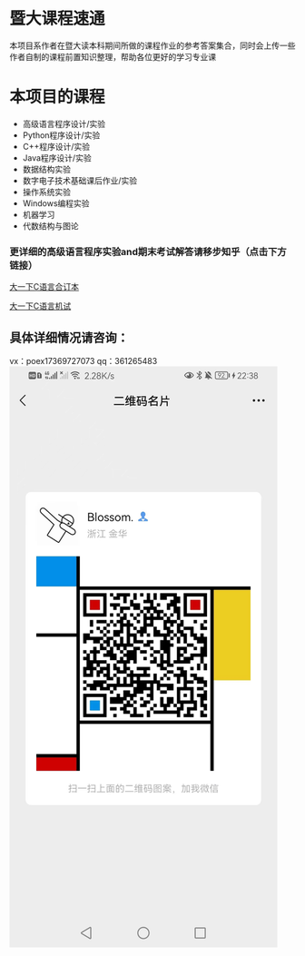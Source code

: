 # 暨大课程速通
本项目系作者在暨大读本科期间所做的课程作业的参考答案集合，同时会上传一些作者自制的课程前置知识整理，帮助各位更好的学习专业课


# 本项目的课程

- 高级语言程序设计/实验
- Python程序设计/实验
- C++程序设计/实验
- Java程序设计/实验
- 数据结构实验
- 数字电子技术基础课后作业/实验
- 操作系统实验
- Windows编程实验
- 机器学习
- 代数结构与图论

### 更详细的高级语言程序实验and期末考试解答请移步知乎（点击下方链接）

[大一下C语言合订本](https://zhuanlan.zhihu.com/p/525415502)

[大一下C语言机试](https://zhuanlan.zhihu.com/p/530389425)

## 具体详细情况请咨询：
vx：poex17369727073
qq：361265483
![vx](微信图片_20220919223851.jpg)

